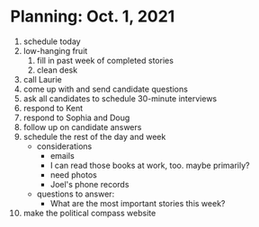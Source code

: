 # Planning: Oct. 1, 2021

1. schedule today
1. low-hanging fruit
    1. fill in past week of completed stories
    1. clean desk
1. call Laurie
1. come up with and send candidate questions
1. ask all candidates to schedule 30-minute interviews
1. respond to Kent
1. respond to Sophia and Doug
1. follow up on candidate answers
1. schedule the rest of the day and week
    - considerations
        - emails
        - I can read those books at work, too. maybe primarily?
        - need photos
        - Joel's phone records
    - questions to answer:
        - What are the most important stories this week?
1. make the political compass website
